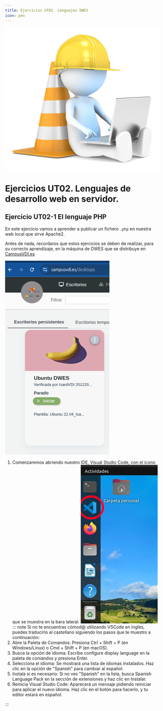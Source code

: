 ```yaml
---
title: Ejercicios UT02. Lenguajes DWES
icon: pen
---
```


![En construcción](/images/under-construction.jpg)

# Ejercicios UT02. Lenguajes de desarrollo web en servidor.

## Ejercicio UT02-1 El lenguaje PHP

En este ejercicio vamos a aprender a publicar un fichero `.php` en nuestra web local que sirve Apache2.

Antes de nada, recordaros que estos ejercicios se deben de realizar, para su correcto aprendizaje, en la máquina de DWES que se distribuye en [CampusVDI.es](http://campusvdi.es)

![Escritorio CampusVDI DWES](/images/dwes/EscritorioVDI-DWES.png)

1. Comenzaremos abriendo nuestro IDE, Visual Studio Code, con el icono que se muestra en la bara lateral.
![VSCode](/images/dwes/VSCode.png)
::: note
Si no te encuentras cómod@ utilizando VSCode en inglés, puedes traducirlo al castellano siguiendo los pasos que te muestro a continuación:
1. Abre la Paleta de Comandos: Presiona Ctrl + Shift + P (en Windows/Linux) o Cmd + Shift + P (en macOS).
2. Busca la opción de idioma: Escribe configure display language en la paleta de comandos y presiona Enter.
3. Selecciona el idioma: Se mostrará una lista de idiomas instalados. Haz clic en la opción de "Spanish" para cambiar al español.
4. Instala si es necesario: Si no ves "Spanish" en la lista, busca Spanish Language Pack en la sección de extensiones y haz clic en Instalar.
5. Reinicia Visual Studio Code: Aparecerá un mensaje pidiendo reiniciar para aplicar el nuevo idioma. Haz clic en el botón para hacerlo, y tu editor estará en español.  

:::

